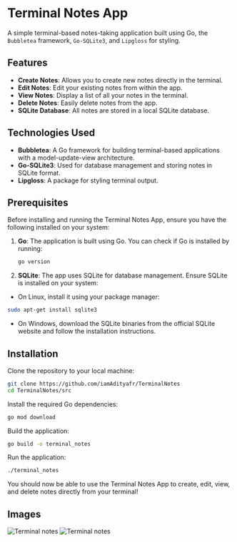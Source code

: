 # Terminal Notes App

A simple terminal-based notes-taking application built using Go, the `Bubbletea` framework, `Go-SQLite3`, and `Lipgloss` for styling.

## Features

- **Create Notes**: Allows you to create new notes directly in the terminal.
- **Edit Notes**: Edit your existing notes from within the app.
- **View Notes**: Display a list of all your notes in the terminal.
- **Delete Notes**: Easily delete notes from the app.
- **SQLite Database**: All notes are stored in a local SQLite database.

## Technologies Used

- **Bubbletea**: A Go framework for building terminal-based applications with a model-update-view architecture.
- **Go-SQLite3**: Used for database management and storing notes in SQLite format.
- **Lipgloss**: A package for styling terminal output.

## Prerequisites

Before installing and running the Terminal Notes App, ensure you have the following installed on your system:

1. **Go**: The application is built using Go. You can check if Go is installed by running:
   ```bash
   go version
2. **SQLite**: The app uses SQLite for database management. Ensure SQLite is installed on your system:
* On Linux, install it using your package manager:

```bash
sudo apt-get install sqlite3
```
* On Windows, download the SQLite binaries from the official SQLite website and follow the installation instructions.

## Installation
Clone the repository to your local machine:

```bash
git clone https://github.com/iamAdityafr/TerminalNotes
cd TerminalNotes/src
```
Install the required Go dependencies:

```bash
go mod download
```

Build the application:

```bash
go build -o terminal_notes
```
Run the application:

```bash
./terminal_notes
```

You should now be able to use the Terminal Notes App to create, edit, view, and delete notes directly from your terminal!

## Images
![Terminal notes](C:\Users\royal\OneDrive\Pictures\Screenshots\ig1)
![Terminal notes](C:\Users\royal\OneDrive\Pictures\Screenshots\ig2)

